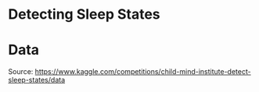 # Detecting Sleep States 

# Data

Source: https://www.kaggle.com/competitions/child-mind-institute-detect-sleep-states/data

